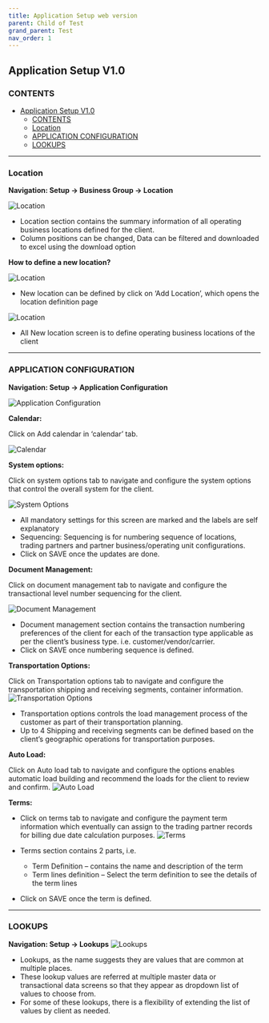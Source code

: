 ```yaml
---
title: Application Setup web version
parent: Child of Test
grand_parent: Test
nav_order: 1
---
```


## Application Setup V1.0

### CONTENTS

- [Application Setup V1.0](#application-setup-v10)
  - [CONTENTS](#contents)
  - [Location](#location)
  - [APPLICATION CONFIGURATION](#application-configuration)
  - [LOOKUPS](#lookups)

____

### Location

**Navigation: Setup -> Business Group -> Location**

![Location](./assets/setupv1.0/1.png "Location")

* Location section contains the summary information of all operating business locations defined for the client.
* Column positions can be changed, Data can be filtered and downloaded to excel using the download option


**How to define a new location?**

![Location](./assets/setupv1.0/2.png "Location")

* New location can be defined by click on ‘Add Location’, which opens the location definition page

![Location](./assets/setupv1.0/3.png "Location")

- All New location screen is to define operating business locations of the client

____

### APPLICATION CONFIGURATION

**Navigation: Setup -> Application Configuration**

![Application Configuration](./assets/setupv1.0/4.png "Application Configuration")



**Calendar:**

Click on Add calendar in ‘calendar’ tab.

![Calendar](./assets/setupv1.0/5.png "Calendar")



**System options:**

Click on system options tab to navigate and configure the system options that control the overall system for the client.

![System Options](./assets/setupv1.0/6.png "System Options")


- All mandatory settings for this screen are marked and the labels are self explanatory
- Sequencing: Sequencing is for numbering sequence of locations, trading partners and partner business/operating unit configurations.
- Click on SAVE once the updates are done.


**Document Management:**

Click on document management tab to navigate and configure the transactional level number sequencing for the client.

![Document Management](./assets/setupv1.0/7.png "Document Management")

- Document management section contains the transaction numbering preferences of the client for each of the transaction type applicable as per the client’s business type.
i.e. customer/vendor/carrier.
- Click on SAVE once numbering sequence is defined.


**Transportation Options:**

Click on Transportation options tab to navigate and configure the transportation shipping and receiving segments, container information.
![Transportation Options](./assets/setupv1.0/8.png "Transportation Options")

- Transportation options controls the load management process of the customer as part of their transportation planning.
- Up to 4 Shipping and receiving segments can be defined based on the client’s geographic operations for transportation purposes.


**Auto Load:**

Click on Auto load tab to navigate and configure the options enables automatic load building and recommend the loads for the client to review and confirm.
![Auto Load](./assets/setupv1.0/9.png "Auto Load")

**Terms:**

- Click on terms tab to navigate and configure the payment term information which eventually can assign to the trading partner records for billing due date calculation purposes.
![Terms](./assets/setupv1.0/10.png "Terms")

- Terms section contains 2 parts, i.e.
  - Term Definition – contains the name and description of the term
  - Term lines definition – Select the term definition to see the details of the term lines
- Click on SAVE once the term is defined.

_____

### LOOKUPS


**Navigation: Setup -> Lookups**
![Lookups](./assets/setupv1.0/11.png "Lookups")


- Lookups, as the name suggests they are values that are common at multiple places. 
- These lookup values are referred at multiple master data or transactional data screens so that they appear as dropdown list of values to choose from.
- For some of these lookups, there is a flexibility of extending the list of values by client as needed.
